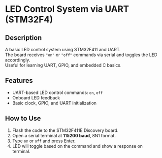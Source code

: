 # LED Control System via UART (STM32F4)

## Description
A basic LED control system using STM32F411 and UART.  
The board receives `"on"` or `"off"` commands via serial and toggles the LED accordingly.  
Useful for learning UART, GPIO, and embedded C basics.

## Features
- UART-based LED control commands: `on`, `off`
- Onboard LED feedback
- Basic clock, GPIO, and UART initialization

## How to Use
1. Flash the code to the STM32F411E Discovery board.
2. Open a serial terminal at **115200 baud**, 8N1 format.
3. Type `on` or `off` and press Enter.
4. LED will toggle based on the command and show a response on terminal.
